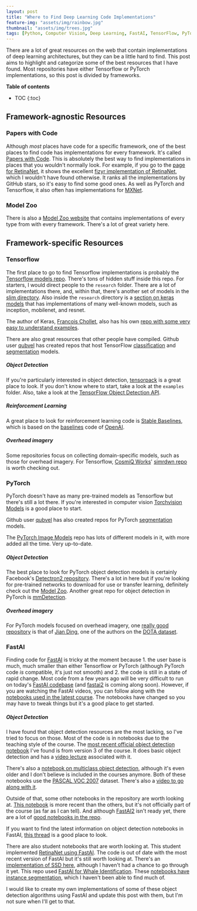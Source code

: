 ```yaml
---
layout: post
title: "Where to Find Deep Learning Code Implementations"
feature-img: "assets/img/rainbow.jpg"
thumbnail: "assets/img/trees.jpg"
tags: [Python, Computer Vision, Deep Learning, FastAI, TensorFlow, PyTorch]
---
```


There are a lot of great resources on the web that contain implementations of deep learning architectures, but they can be a little hard to find. This post aims to highlight and categorize some of the best resources that I have found. Most repositories have either Tensorflow or PyTorch implementations, so this post is divided by frameworks.

<b>Table of contents</b>
* TOC
{:toc}

## Framework-agnostic Resources

### Papers with Code

Although *most* places have code for a specific framework, one of the best places to find code has implementations for every framework. It's called [Papers with Code](https://paperswithcode.com/). This is absolutely the best way to find implementations in places that you wouldn't normally look.  For example, if you go to the [page for RetinaNet](https://paperswithcode.com/paper/focal-loss-for-dense-object-detection), it shows the excellent [fizyr implementation of RetinaNet](https://github.com/fizyr/keras-retinanet), which I wouldn't have found otherwise. It ranks all the implementations by GitHub stars, so it's easy to find some good ones. As well as PyTorch and Tensorflow, it also often has implementations for [MXNet](https://mxnet.apache.org/).

### Model Zoo

There is also a [Model Zoo website](https://modelzoo.co/) that contains implementations of every type from with every framework. There's a lot of great variety here.

## Framework-specific Resources

### Tensorflow

The first place to go to find Tensorflow implementations is probably the [Tensorflow models repo](https://github.com/tensorflow/models). There's tons of hidden stuff inside this repo. For starters, I would direct people to the `research` folder. There are a lot of implementations there, and, within that, there's another set of models in the [slim directory](https://github.com/tensorflow/models/tree/master/research/slim). Also inside the `research` directory is a [section on keras models](https://github.com/tensorflow/models/tree/master/research/object_detection/models/keras_models) that has implementations of many well-known models, such as inception, mobilenet, and resnet.

The author of Keras, [Francois Chollet](https://fchollet.com/), also has his own [repo with some very easy to understand examples](https://github.com/fchollet/deep-learning-models).

There are also great resources that other people have compiled. Github user [qubvel](https://github.com/qubvel) has created repos that host TensorFlow [classification](https://github.com/qubvel/classification_models) and [segmentation](https://github.com/qubvel/segmentation_models) models.

##### Object Detection

If you're particularly interested in object detection, [tensorpack](https://github.com/tensorpack/tensorpack) is a great place to look. If you don't know where to start, take a look at the `examples` folder. Also, take a look at the [TensorFlow Object Detection API](https://github.com/tensorflow/models/tree/master/research/object_detection).

##### Reinforcement Learning

A great place to look for reinforcement learning code is [Stable Baselines](https://github.com/hill-a/stable-baselines), which is based on the [baselines](https://github.com/openai/baselines) code of [OpenAI](https://openai.com/).

##### Overhead imagery

Some repositories focus on collecting domain-specific models, such as those for overhead imagery. For Tensorflow, [CosmiQ Works](https://www.cosmiqworks.org/)' [simrdwn repo](https://github.com/CosmiQ/simrdwn) is worth checking out.


### PyTorch

PyTorch doesn't have as many pre-trained models as Tensorflow but there's still a lot there. If you're interested in computer vision [Torchvision Models](https://pytorch.org/vision/stable/models.html) is a good place to start.

Github user [qubvel](https://github.com/qubvel) has also created repos for PyTorch [segmentation](https://github.com/qubvel/segmentation_models.pytorch) models.

The [PyTorch Image Models](https://github.com/rwightman/pytorch-image-models) repo has lots of different models in it, with more added all the time. Very up-to-date.

##### Object Detection

The best place to look for PyTorch object detection models is certainly Facebook's [Detectron2 repository](https://github.com/facebookresearch/detectron2). There's a lot in here but if you're looking for pre-trained networks to download for use or transfer learning, definitely check out the [Model Zoo](https://github.com/facebookresearch/detectron2/blob/master/MODEL_ZOO.md). Another great repo for object detection in PyTorch is [mmDetection](https://github.com/open-mmlab/mmdetection).

##### Overhead imagery

For PyTorch models focused on overhead imagery, one [really good repository](https://github.com/dingjiansw101/AerialDetection) is that of [Jian Ding](https://dingjiansw101.github.io/), one of the authors on the [DOTA dataset](https://captain-whu.github.io/DOTA/).

### FastAI

Finding code for [FastAI](https://www.fast.ai/) is tricky at the moment because 1. the user base is much, much smaller than either Tensorflow or PyTorch (although PyTorch code *is* compatible, it's just not smooth) and 2. the code is still in a state of rapid change. Most code from a few years ago will be very difficult to run on today's [FastAI codebase](https://github.com/fastai/fastai) (and [fastai2](https://github.com/fastai/fastai2) is coming along soon). However, if you are watching the FastAI videos, you can follow along with the [notebooks used in the latest course](https://github.com/fastai/course-v3/tree/master/nbs). The notebooks have changed so you may have to tweak things but it's a good place to get started.

##### Object Detection

I have found that object detection resources are the most lacking, so I've tried to focus on those. Most of the code is in notebooks due to the teaching style of the course. The [most recent official object detection notebook](https://github.com/fastai/course-v3/blob/master/nbs/dl2/pascal.ipynb) I've found is from version 3 of the course. It does basic object detection and has a [video lecture](https://www.youtube.com/watch?v=Z0ssNAbe81M) associated with it.

There's also a [notebook on multiclass object detection](https://github.com/fastai/fastai/blob/master/courses/dl2/pascal-multi.ipynb), although it's even older and I don't believe is included in the courses anymore. Both of these notebooks use the [PASCAL VOC 2007](http://host.robots.ox.ac.uk/pascal/VOC/voc2007/) dataset. There's also a [video to go along with it](https://www.youtube.com/watch?v=0frKXR-2PBY).

Outside of that, some other notebooks in the repository are worth looking at. [This notebook](https://github.com/fastai/fastai_dev/blob/master/dev_nb/102a_coco.ipynb) is more recent than the others, but it's not officially part of the course (as far as I can tell). And although [FastAI2](https://github.com/fastai/fastai2) isn't ready yet, there are a lot of [good notebooks in the repo](https://github.com/fastai/fastai2/tree/master/nbs).

If you want to find the latest information on object detection notebooks in FastAI, [this thread](https://forums.fast.ai/t/object-detection-in-fast-ai-v1/29266) is a good place to look.

There are also student notebooks that are worth looking at. This student implemented [RetinaNet using FastAI](https://github.com/ChristianMarzahl/ObjectDetection). The code is out of date with the most recent version of FastAI but it's still worth looking at. There's an [implementation of SSD here](https://github.com/rohitgeo/singleshotdetector/blob/master/SingleShotDetector%20on%20Pascal.ipynb), although I haven't had a chance to go through it yet. This repo used [FastAI for Whale Identification](https://github.com/radekosmulski/whale/). These [notebooks have instance segmentation](https://github.com/lgvaz/mantisshrimp/tree/master/examples), which I haven't been able to find much of.

I would like to create my own implementations of some of these object detection algorithms using FastAI and update this post with them, but I'm not sure when I'll get to that.
